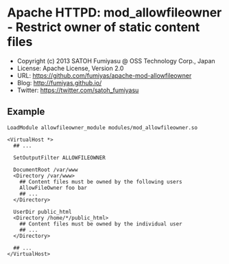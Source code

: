 Apache HTTPD: mod_allowfileowner - Restrict owner of static content files
======================================================================

  * Copyright (c) 2013 SATOH Fumiyasu @ OSS Technology Corp., Japan
  * License: Apache License, Version 2.0
  * URL: <https://github.com/fumiyas/apache-mod-allowfileowner>
  * Blog: <http://fumiyas.github.io/>
  * Twitter: <https://twitter.com/satoh_fumiyasu>

Example
----------------------------------------------------------------------

```
LoadModule allowfileowner_module modules/mod_allowfileowner.so

<VirtualHost *>
  ## ...

  SetOutputFilter ALLOWFILEOWNER

  DocumentRoot /var/www
  <Directory /var/www>
    ## Content files must be owned by the following users
    AllowFileOwner foo bar
    ## ...
  </Directory>

  UserDir public_html
  <Directory /home/*/public_html>
    ## Content files must be owned by the individual user
    ## ...
  </Directory>

  ## ...
</VirtualHost>

```

